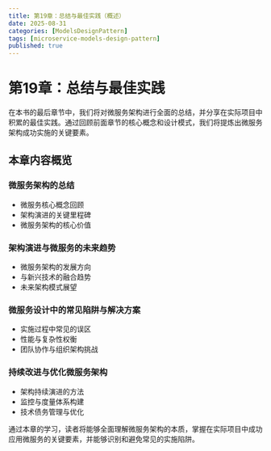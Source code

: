 ```yaml
---
title: 第19章：总结与最佳实践（概述）
date: 2025-08-31
categories: [ModelsDesignPattern]
tags: [microservice-models-design-pattern]
published: true
---
```


# 第19章：总结与最佳实践

在本书的最后章节中，我们将对微服务架构进行全面的总结，并分享在实际项目中积累的最佳实践。通过回顾前面章节的核心概念和设计模式，我们将提炼出微服务架构成功实施的关键要素。

## 本章内容概览

### 微服务架构的总结
- 微服务核心概念回顾
- 架构演进的关键里程碑
- 微服务架构的核心价值

### 架构演进与微服务的未来趋势
- 微服务架构的发展方向
- 与新兴技术的融合趋势
- 未来架构模式展望

### 微服务设计中的常见陷阱与解决方案
- 实施过程中常见的误区
- 性能与复杂性权衡
- 团队协作与组织架构挑战

### 持续改进与优化微服务架构
- 架构持续演进的方法
- 监控与度量体系构建
- 技术债务管理与优化

通过本章的学习，读者将能够全面理解微服务架构的本质，掌握在实际项目中成功应用微服务的关键要素，并能够识别和避免常见的实施陷阱。